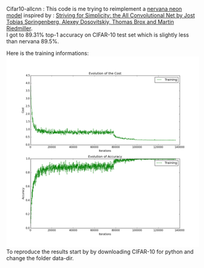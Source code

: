 


Cifar10-allcnn : This code is me trying to reimplement a [nervana neon model](https://github.com/NervanaSystems/ModelZoo/tree/master/ImageClassification/CIFAR10/All_CNN) inspired by : [Striving for Simplicity: the All Convolutional Net by Jost Tobias Springenberg, Alexey Dosovitskiy, Thomas Brox and Martin Riedmiller](http://arxiv.org/abs/1412.6806).  
I got to 89.31% top-1 accuracy on CIFAR-10 test set which is slightly less than nervana 89.5%.  

Here is the training informations:  
![Alt text](/allcnn-c/curb.png?raw=true "Optional Title")
To reproduce the results start by by downloading CIFAR-10 for python and change the folder data-dir.  
